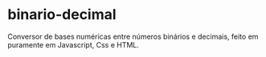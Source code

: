 # binario-decimal
Conversor de bases numéricas entre números binários e decimais, feito em puramente em Javascript, Css e HTML.

